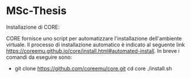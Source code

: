# MSc-Thesis

Installazione di CORE:

CORE fornisce uno script per automatizzare l'installazione dell'ambiente virtuale. Il processo di installazione automatico è indicato al seguente link https://coreemu.github.io/core/install.html#automated-install. In breve i comandi da eseguire sono:
- git clone https://github.com/coreemu/core.git
  cd core
  ./install.sh 
